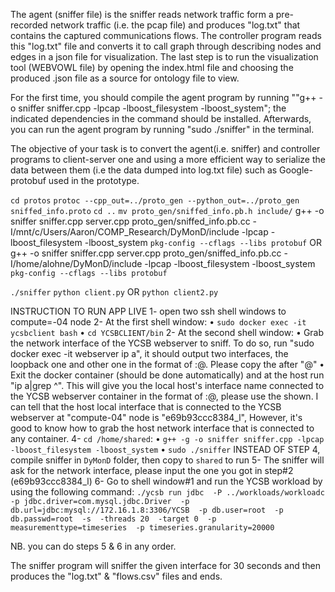 The agent (sniffer file) is the sniffer reads network traffic form a pre-recorded network traffic (i.e. the pcap file) and produces "log.txt" that contains the captured communications flows.  The controller program reads this "log.txt" file and converts it to call graph through describing nodes and edges in a json file for visualization. The last step is to run the visualization tool (WEBVOWL file) by opening the index.html file and choosing the produced .json file as a source for ontology file to view.

For the first time, you should compile the agent program by running ""g++ -o sniffer sniffer.cpp -lpcap -lboost_filesystem -lboost_system"; the indicated dependencies in the command should be installed. Afterwards, you can run the agent program by running "sudo ./sniffer" in the terminal.

The objective of your task is to convert the agent(i.e. sniffer) and controller programs to client-server one and using a more efficient way to serialize the data between them (i.e the data dumped into log.txt file) such as Google- protobuf used in the prototype.

`cd protos`
`protoc --cpp_out=../proto_gen --python_out=../proto_gen sniffed_info.proto`
`cd ..`
`mv proto_gen/sniffed_info.pb.h include/`
g++ -o sniffer sniffer.cpp server.cpp proto_gen/sniffed_info.pb.cc -I/mnt/c/Users/Aaron/COMP_Research/DyMonD/include -lpcap -lboost_filesystem -lboost_system `pkg-config --cflags --libs protobuf`
OR
g++ -o sniffer sniffer.cpp server.cpp proto_gen/sniffed_info.pb.cc -I/home/alohne/DyMonD/include -lpcap -lboost_filesystem -lboost_system `pkg-config --cflags --libs protobuf`

`./sniffer`
`python client.py`
OR
`python client2.py`

INSTRUCTION TO RUN APP LIVE
1- open two ssh shell windows to compute=-04 node
2- At the first shell window:
•	`sudo docker exec -it ycsbclient bash`
•	`cd YCSBCLIENT/bin`
2- At the second shell window: 
•	Grab the network interface of the YCSB webserver to sniff. To do so, run "sudo docker exec -it webserver ip a", it should output two interfaces, the loopback one and other one in the format of <number>:<interface name>@<number>. Please copy the <number> after "@"
•	Exit the docker container (should be done automatically) and at the host run "ip a|grep ^<number>". This will give you the local host's interface name connected to the YCSB webserver container in the format of <number>:<interface name>@<number>, please use the <interface name> shown. I can tell that the host local interface that is connected to the YCSB webserver at "compute-04" node is "e69b93ccc8384_l", However, it's good to know how to grab the host network interface that is connected to any container.
4- `cd /home/shared`:
•	 `g++ -g -o sniffer sniffer.cpp -lpcap -lboost_filesystem -lboost_system`
•	`sudo ./sniffer`
INSTEAD OF STEP 4, compile sniffer in `DyMonD` folder, then copy to `shared` to run
5- The sniffer will ask for the network interface, please input the one you got in step#2 (e69b93ccc8384_l)
6- Go to shell window#1 and run the YCSB workload by using the following command:
`./ycsb run jdbc  -P ../workloads/workloadc  -p jdbc.driver=com.mysql.jdbc.Driver  -p db.url=jdbc:mysql://172.16.1.8:3306/YCSB  -p db.user=root  -p db.passwd=root  -s  -threads 20  -target 0  -p measurementtype=timeseries  -p timeseries.granularity=20000`

NB. you can do steps 5 & 6 in any order.

The sniffer program will sniffer the given interface for 30 seconds and then produces the "log.txt" & "flows.csv" files and ends.
